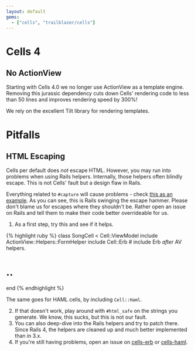```yaml
---
layout: default
gems:
  - ["cells", "trailblazer/cells"]
---
```


# Cells 4

## No ActionView

Starting with Cells 4.0 we no longer use ActionView as a template engine. Removing this jurassic dependency cuts down Cells' rendering code to less than 50 lines and improves rendering speed by 300%!

We rely on the excellent Tilt library for rendering templates.

# Pitfalls

## HTML Escaping

Cells per default does _not_ escape HTML. However, you may run into problems when using Rails helpers. Internally, those helpers often blindly escape. This is not Cells' fault but a design flaw in Rails.

Everything related to `#capture` will cause problems - check [this as an example](https://github.com/rails/rails/blob/8469d2f759fcc8644b9bb7fa326dfa62d956992b/actionview/lib/action_view/helpers/capture_helper.rb#L40). As you can see, this is Rails swinging the escape hammer. Please don't blame us for escapes where they shouldn't be. Rather open an issue on Rails and tell them to make their code better overrideable for us.

1. As a first step, try this and see if it helps.

{% highlight ruby %}
class SongCell < Cell::ViewModel
  include ActionView::Helpers::FormHelper
  include Cell::Erb # include Erb _after_ AV helpers.

  # ..
end
{% endhighlight %}

The same goes for HAML cells, by including `Cell::Haml`.

2. If that doesn't work, play around with `#html_safe` on the strings you generate. We know, this sucks, but this is not our fault.
3. You can also deep-dive into the Rails helpers and try to patch there. Since Rails 4, the helpers are cleaned up and much better implemented than in 3.x.
4. If you're still having problems, open an issue on [cells-erb](https://github.com/trailblazer/cells-erb/issues) or [cells-haml](https://github.com/trailblazer/cells-erb/issues).
